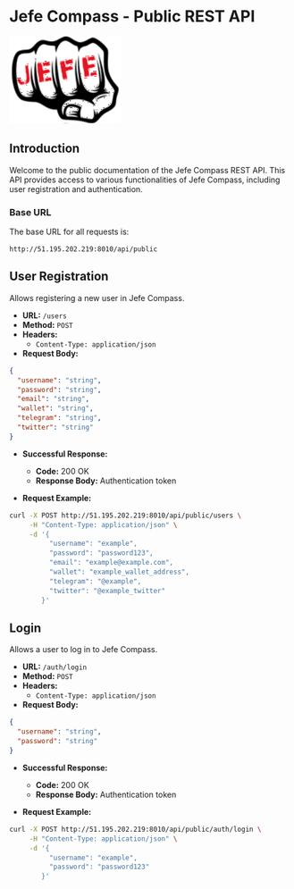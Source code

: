# Jefe Compass - Public REST API

![Logo JEFE](./jefe.svg)

## Introduction
Welcome to the public documentation of the Jefe Compass REST API. This API provides access to various functionalities of Jefe Compass, including user registration and authentication.

### Base URL
The base URL for all requests is:

```
http://51.195.202.219:8010/api/public
```

## User Registration

Allows registering a new user in Jefe Compass.

- **URL:** `/users`
- **Method:** `POST`
- **Headers:** 
  - `Content-Type: application/json`
- **Request Body:**

```json
{
  "username": "string",
  "password": "string",
  "email": "string", 
  "wallet": "string", 
  "telegram": "string",
  "twitter": "string"
}
```

- **Successful Response:**
  - **Code:** 200 OK
  - **Response Body:** Authentication token
  
- **Request Example:**

```bash
curl -X POST http://51.195.202.219:8010/api/public/users \
     -H "Content-Type: application/json" \
     -d '{
          "username": "example",
          "password": "password123",
          "email": "example@example.com", 
          "wallet": "example_wallet_address", 
          "telegram": "@example",
          "twitter": "@example_twitter"
        }'
```

## Login

Allows a user to log in to Jefe Compass.

- **URL:** `/auth/login`
- **Method:** `POST`
- **Headers:** 
  - `Content-Type: application/json`
- **Request Body:**

```json
{
  "username": "string",
  "password": "string"
}
```

- **Successful Response:**
  - **Code:** 200 OK
  - **Response Body:** Authentication token
  
- **Request Example:**

```bash
curl -X POST http://51.195.202.219:8010/api/public/auth/login \
     -H "Content-Type: application/json" \
     -d '{
          "username": "example",
          "password": "password123"
        }'
```
